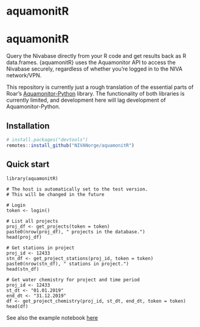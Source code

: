 aquamonitR
================

# aquamonitR

Query the Nivabase directly from your R code and get results back as R
data.frames. {aquamonitR} uses the Aquamonitor API to access the
Nivabase securely, regardless of whether you’re logged in to the NIVA
network/VPN.

This repository is currently just a rough translation of the essential
parts of Roar’s
[Aquamonitor-Python](https://github.com/NIVANorge/Aquamonitor-Python)
library. The functionality of both libraries is currently limited, and
development here will lag development of Aquamonitor-Python.

## Installation

``` r
# install.packages("devtools")
remotes::install_github("NIVANorge/aquamonitR")
```

## Quick start

    library(aquamonitR)
    
    # The host is automatically set to the test version.
    # This will be changed in the future
    
    # Login
    token <- login()
    
    # List all projects
    proj_df <- get_projects(token = token)
    paste0(nrow(proj_df), " projects in the database.")
    head(proj_df)
    
    # Get stations in project
    proj_id <- 12433
    stn_df <- get_project_stations(proj_id, token = token)
    paste0(nrow(stn_df), " stations in project.")
    head(stn_df)
    
    # Get water chemistry for project and time period
    proj_id <- 12433
    st_dt <- "01.01.2019"
    end_dt <- "31.12.2019"
    df <- get_project_chemistry(proj_id, st_dt, end_dt, token = token)
    head(df)

See also the example notebook
[here](https://nbviewer.jupyter.org/github/NIVANorge/aquamonitR/blob/main/examples/query_chem.ipynb)
